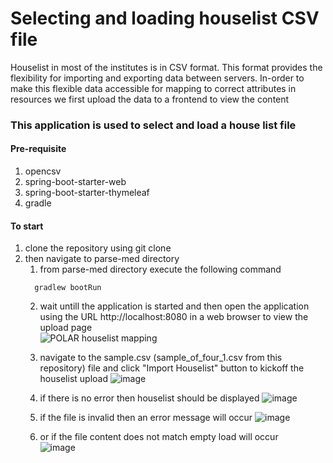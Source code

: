 # Selecting and loading houselist CSV file

Houselist in most of the institutes is in CSV format. This format provides the 
flexibility for importing and exporting data between servers. In-order to make this flexible data accessible for mapping 
to correct attributes in resources we first upload the data to a frontend to view the content  

### This application is used to select and load a house list file 

#### Pre-requisite
1. opencsv
2. spring-boot-starter-web
3. spring-boot-starter-thymeleaf 
4. gradle

#### To start 

1. clone the repository using git clone
2. then navigate to parse-med directory 
    1. from parse-med directory execute the following command
    ```
      gradlew bootRun
    ```
    2. wait untill the application is started and then open the application using the URL http://localhost:8080 in a web browser to view the upload page  
    ![POLAR houselist mapping](https://user-images.githubusercontent.com/80357045/209957139-7e775559-e4d1-45b7-8276-82b705396ae8.jpg)

    
    3. navigate to the sample.csv (sample_of_four_1.csv from this repository) file and click "Import Houselist" button to kickoff the houselist upload 
    ![image](https://user-images.githubusercontent.com/80357045/209957904-48ab6855-1721-4c17-b9f3-c109bf7918e6.png)

    4. if there is no error then houselist should be displayed 
    ![image](https://user-images.githubusercontent.com/80357045/209958147-9f274fc9-5100-448b-aced-df66c0afd364.png)

    5. if the file is invalid then an error message will occur
     ![image](https://user-images.githubusercontent.com/80357045/209958593-2bb953c9-11e5-40b3-9590-d31273829e5d.png)
    6. or if the file content does not match empty load will occur  
     ![image](https://user-images.githubusercontent.com/80357045/209958465-531faed6-cb85-4ab0-be1c-adcca9ae9583.png)
